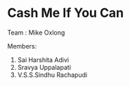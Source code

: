 # Cash Me If You Can

Team : Mike Oxlong

Members:
1. Sai Harshita Adivi
2. Sravya Uppalapati
3. V.S.S.Sindhu Rachapudi
